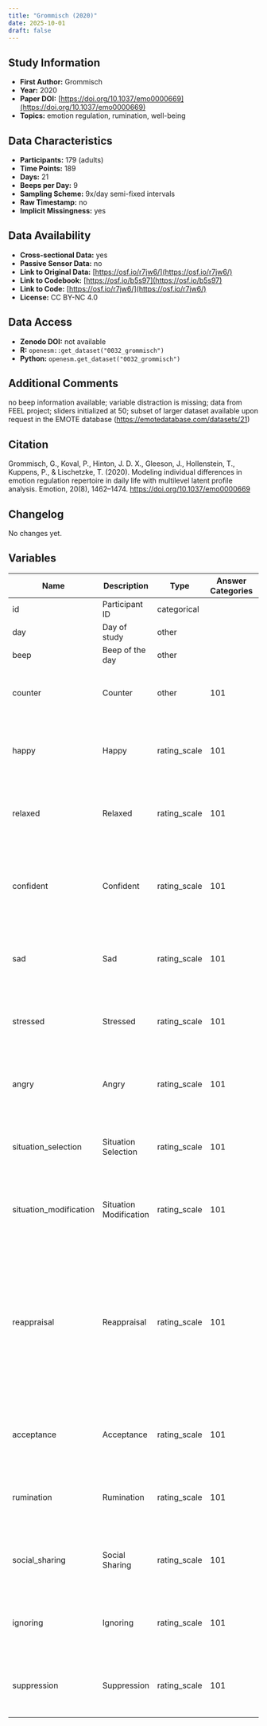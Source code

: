 ```yaml
---
title: "Grommisch (2020)"
date: 2025-10-01
draft: false
---
```



## Study Information

- **First Author:** Grommisch
- **Year:** 2020
- **Paper DOI:** [https://doi.org/10.1037/emo0000669](https://doi.org/10.1037/emo0000669)
- **Topics:** emotion regulation, rumination, well-being

## Data Characteristics

- **Participants:** 179 (adults)
- **Time Points:** 189
- **Days:** 21
- **Beeps per Day:** 9
- **Sampling Scheme:** 9x/day semi-fixed intervals
- **Raw Timestamp:** no
- **Implicit Missingness:** yes

## Data Availability

- **Cross-sectional Data:** yes
- **Passive Sensor Data:** no
- **Link to Original Data:** [https://osf.io/r7jw6/](https://osf.io/r7jw6/)
- **Link to Codebook:** [https://osf.io/b5s97](https://osf.io/b5s97)
- **Link to Code:** [https://osf.io/r7jw6/](https://osf.io/r7jw6/)
- **License:** CC BY-NC 4.0

## Data Access

- **Zenodo DOI:** not available
- **R:** `openesm::get_dataset("0032_grommisch")`
- **Python:** `openesm.get_dataset("0032_grommisch")`

## Additional Comments

no beep information available; variable distraction is missing; data from FEEL project; sliders initialized at 50; subset of larger dataset available upon request in the EMOTE database (https://emotedatabase.com/datasets/21)


## Citation

Grommisch, G., Koval, P., Hinton, J. D. X., Gleeson, J., Hollenstein, T., Kuppens, P., & Lischetzke, T. (2020). Modeling individual differences in emotion regulation repertoire in daily life with multilevel latent profile analysis. Emotion, 20(8), 1462–1474. https://doi.org/10.1037/emo0000669




## Changelog

No changes yet.

## Variables

| Name | Description | Type | Answer Categories | Details | Labels | Transformation | Source | Assessment Type | Construct | Comments |
|------|-------------|------|------------------|---------|--------|----------------|--------|----------------|----------|----------|
| id | Participant ID | categorical |  |  |  |  |  | ESM |  |  |
| day | Day of study | other |  |  |  |  |  | ESM |  |  |
| beep | Beep of the day | other |  | Not available |  |  |  | ESM |  | Not available |
| counter | Counter | other | 101 | Running number of measurement occasion per id |  |  |  | ESM |  |  |
| happy | Happy | rating_scale | 101 | Feeling happy at moment of prompt | 0 = not at all<br>100 = very much |  |  | ESM | happiness, positive affect, affect |  |
| relaxed | Relaxed | rating_scale | 101 | Feeling relaxed at moment of prompt | 0 = not at all<br>100 = very much |  |  | ESM | relaxation, positive affect, affect, neuroticism, big five |  |
| confident | Confident | rating_scale | 101 | Feeling confident at moment of prompt | 0 = not at all<br>100 = very much |  |  | ESM | confidence, self-efficacy, positive affect, affect, big five, extraversion |  |
| sad | Sad | rating_scale | 101 | Feeling sad at moment of prompt | 0 = not at all<br>100 = very much |  |  | ESM | sadness, negative affect, affect |  |
| stressed | Stressed | rating_scale | 101 | Feeling stressed at moment of prompt | 0 = not at all<br>100 = very much |  |  | ESM | stress, negative affect, affect |  |
| angry | Angry | rating_scale | 101 | Feeling angry at moment of prompt | 0 = not at all<br>100 = very much |  |  | ESM | anger, negative affect, affect |  |
| situation_selection | Situation Selection | rating_scale | 101 | Since last survey, I chose which situation to put myself in | 0 = not at all<br>100 = very much |  |  | ESM | situation selection, emotion regulation |  |
| situation_modification | Situation Modification | rating_scale | 101 | Since last survey, I actively changed something in the situation | 0 = not at all<br>100 = very much |  |  | ESM | situation modification, emotion regulation |  |
| reappraisal | Reappraisal | rating_scale | 101 | Mean of two items: <br>Since last survey, I changed the way I was thinking about the situation<br>Since last survey, I took a step back and looked at things from a different perspective. | 0 = not at all<br>100 = very much |  |  | ESM | reappraisal, emotion regulation |  |
| acceptance | Acceptance | rating_scale | 101 | Since last survey, I accepted my emotions as valid and important | 0 = not at all<br>100 = very much |  |  | ESM | acceptance, emotion regulation |  |
| rumination | Rumination | rating_scale | 101 | Since last survey, I thought over and over again about my emotions | 0 = not at all<br>100 = very much |  |  | ESM | rumination, emotion regulation |  |
| social_sharing | Social Sharing | rating_scale | 101 | Since last survey, I talked with someone about my emotions | 0 = not at all<br>100 = very much |  |  | ESM | emotional expression, emotion regulation, social support |  |
| ignoring | Ignoring | rating_scale | 101 | Since last survey, I ignored my emotions | 0 = not at all<br>100 = very much |  |  | ESM | suppression, emotion regulation |  |
| suppression | Suppression | rating_scale | 101 | Since last survey, I was careful not to express my emotions to others | 0 = not at all<br>100 = very much |  |  | ESM | suppression, emotion regulation |  |
